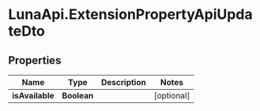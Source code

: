 # LunaApi.ExtensionPropertyApiUpdateDto

## Properties

Name | Type | Description | Notes
------------ | ------------- | ------------- | -------------
**isAvailable** | **Boolean** |  | [optional] 


